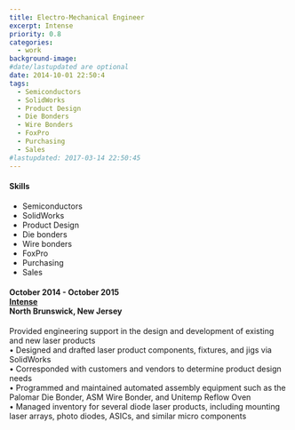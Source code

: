 ```yaml
---
title: Electro-Mechanical Engineer
excerpt: Intense
priority: 0.8
categories:
  - work
background-image:
#date/lastupdated are optional
date: 2014-10-01 22:50:4
tags:
  - Semiconductors
  - SolidWorks
  - Product Design
  - Die Bonders
  - Wire Bonders
  - FoxPro
  - Purchasing
  - Sales
#lastupdated: 2017-03-14 22:50:45
---
```

<h4>Skills</h4>
<ul class="techlist">
<li><span class="tech">Semiconductors</span></li>
<li><span class="tech">SolidWorks</span></li>
<li><span class="tech">Product Design</span></li>
<li><span class="tech">Die bonders</span></li>
<li><span class="tech">Wire bonders</span></li>
<li><span class="tech">FoxPro</span></li>
<li><span class="tech">Purchasing</span></li>
<li><span class="tech">Sales</span></li>
</ul>

<h4>October 2014 - October 2015<br>
<a href = "https://www.intenseco.com/" target="_blank">Intense</a><br>
North Brunswick, New Jersey</h4>

Provided engineering support in the design and development of existing and new laser products<br>
• Designed and drafted laser product components, fixtures, and jigs via SolidWorks<br>
• Corresponded with customers and vendors to determine product design needs<br>
• Programmed and maintained automated assembly equipment such as the Palomar Die Bonder, ASM Wire Bonder, and Unitemp Reflow Oven<br>
• Managed inventory for several diode laser products, including mounting laser arrays, photo diodes, ASICs, and similar micro components<br>
